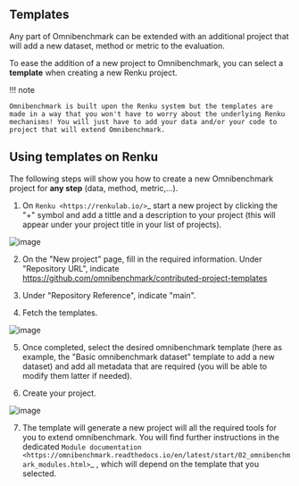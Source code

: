 
## Templates

Any part of Omnibenchmark can be extended with an additional project that will add a new dataset, method or metric to the evaluation. 

To ease the addition of a new project to Omnibenchmark, you can select a **template** when creating a new Renku project. 

!!! note

    Omnibenchmark is built upon the Renku system but the templates are made in a way that you won't have to worry about the underlying Renku mechanisms! You will just have to add your data and/or your code to project that will extend Omnibenchmark. 


Using templates on Renku
-------------------------

The following steps will show you how to create a new Omnibenchmark project for **any step** (data, method, metric,...).

1. On `Renku <https://renkulab.io/>`_ start a new project by clicking the "+" symbol and add a tittle and a description to your project (this will appear under your project title in your list of projects). 

![image](https://raw.githubusercontent.com/omnibenchmark/documentation/master/docs/images/datatemplate0.png)

2. On the "New project" page, fill in the required information. Under "Repository URL", indicate https://github.com/omnibenchmark/contributed-project-templates

3. Under "Repository Reference", indicate "main".

4. Fetch the templates. 

![image](https://raw.githubusercontent.com/omnibenchmark/documentation/master/docs/images/datatemplate1.png)

5. Once completed, select the desired omnibenchmark template (here as example, the "Basic omnibenchmark dataset" template to add a new dataset) and add all metadata that are required (you will be able to modify them latter if needed).

6. Create your project.

![image](https://raw.githubusercontent.com/omnibenchmark/documentation/master/docs/images/datatemplate2.png)

7. The template will generate a new project will all the required tools for you to extend omnibenchmark. You will find further instructions in the dedicated `Module documentation <https://omnibenchmark.readthedocs.io/en/latest/start/02_omnibenchmark_modules.html>`_ , which will depend on the template that you selected. 



